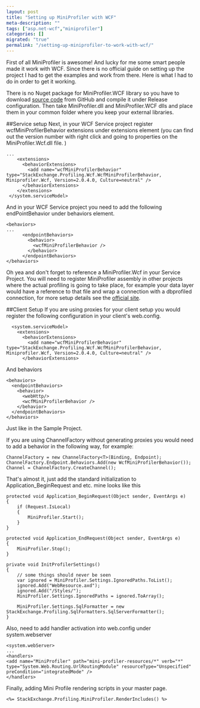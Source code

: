 ```yaml
---
layout: post
title: "Setting up MiniProfiler with WCF"
meta-description: ""
tags: ["asp.net-wcf","miniprofiler"]
categories: []
migrated: "true"
permalink: "/setting-up-miniprofiler-to-work-with-wcf/"
---
```

First of all MiniProfiler is awesome! And lucky for me some smart people made it work with WCF. Since there is no official guide on setting up the project I had to get the examples and work from there. Here is what I had to do in order to get it working. 

There is no Nuget package for MiniProfiler.WCF library so you have to download [source code][1] from GitHub and compile it under Release configuration. Then take MiniProfiler.dll and MiniProfiler.WCF dlls and place them in your common folder where you keep your external libraries.  

##Service setup
Next, in your WCF Service project register wcfMiniProfilerBehavior extensions under extensions element (you can find out the version number with right click and going to properties on the MiniProfiler.Wcf.dll file. )

    ...
        <extensions>
          <behaviorExtensions>
            <add name="wcfMiniProfilerBehavior" type="StackExchange.Profiling.Wcf.WcfMiniProfilerBehavior, Miniprofiler.Wcf, Version=2.0.4.0, Culture=neutral" />
          </behaviorExtensions>
        </extensions>
     </system.serviceModel>

And in your WCF Service project you need to add the following endPointBehavior under behaviors element.

    <behaviors>
    ...
          <endpointBehaviors>
            <behavior>
              <wcfMiniProfilerBehavior />
            </behavior>
          </endpointBehaviors>
    </behaviors>

Oh yea and don't forget to reference a MiniProfiler.Wcf in your Service Project. 
You will need to register MiniProfiler assembly in other projects where the actual profiling is going to take place, for example your data layer would have a reference to that file and wrap a connection with a dbprofiled connection, for more setup details see the [official site][2].

##Client Setup
If you are using proxies for your client setup you would register the following configuration in your client's web.config. 

      <system.serviceModel>
        <extensions>
          <behaviorExtensions>
            <add name="wcfMiniProfilerBehavior" type="StackExchange.Profiling.Wcf.WcfMiniProfilerBehavior, Miniprofiler.Wcf, Version=2.0.4.0, Culture=neutral" />
          </behaviorExtensions>

And behaviors 


    <behaviors>
      <endpointBehaviors>
        <behavior>
          <webHttp/>
          <wcfMiniProfilerBehavior />
        </behavior>
      </endpointBehaviors>
    </behaviors>

Just like in the Sample Project. 

If you are using ChannelFactory without generating proxies you would need to add a behavior in the following way, for example:


    ChannelFactory = new ChannelFactory<T>(Binding, Endpoint);
    ChannelFactory.Endpoint.Behaviors.Add(new WcfMiniProfilerBehavior());
    Channel = ChannelFactory.CreateChannel();
    
That's almost it, just add the standard initialization to Application_BeginRequest and etc. mine looks like this

    protected void Application_BeginRequest(Object sender, EventArgs e)
    {
        if (Request.IsLocal)
        {
            MiniProfiler.Start();
        }
    }
    
    protected void Application_EndRequest(Object sender, EventArgs e)
    {
        MiniProfiler.Stop();
    }
    
    private void InitProfilerSettings()
    {
        // some things should never be seen
        var ignored = MiniProfiler.Settings.IgnoredPaths.ToList();
        ignored.Add("WebResource.axd");
        ignored.Add("/Styles/");
        MiniProfiler.Settings.IgnoredPaths = ignored.ToArray();
    
        MiniProfiler.Settings.SqlFormatter = new StackExchange.Profiling.SqlFormatters.SqlServerFormatter();
    }

Also, need to add handler activation into web.config under system.webserver

    <system.webServer>
    ...
    <handlers>
    <add name="MiniProfiler" path="mini-profiler-resources/*" verb="*" 
    type="System.Web.Routing.UrlRoutingModule" resourceType="Unspecified" preCondition="integratedMode" />
    </handlers>

Finally, adding Mini Profile rendering scripts in your master page. 

    <%= StackExchange.Profiling.MiniProfiler.RenderIncludes() %>


  [1]: https://github.com/SamSaffron/MiniProfiler
  [2]: http://miniprofiler.com/